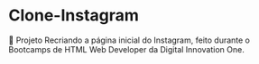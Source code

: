 # Clone-Instagram
🚀 Projeto Recriando a página inicial do Instagram, feito durante o Bootcamps de HTML Web Developer da Digital Innovation One.
